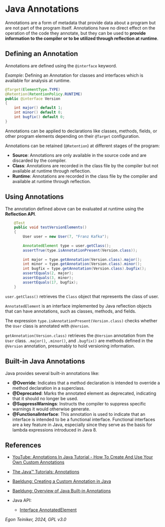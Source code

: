 # Java Annotations

Annotations are a form of metadata that provide data about a program 
but are not part of the program itself. Annotations have no direct 
effect on the operation of the code they annotate, but they can be 
used to **provide information to the compiler or to be utilized through
reflection at runtime**.

## Defining an Annotation

Annotations are defined using the `@interface` keyword. 

_Example_: Defining an Annotation for classes and interfaces which is 
    available for analysis at runtime.
```Java
@Target(ElementType.TYPE)
@Retention(RetentionPolicy.RUNTIME)
public @interface Version
{
	int major() default 1;
	int minor() default 0;
	int bugfix() default 0;
}
```

Annotations can be applied to declarations like classes, methods, fields, or other program elements depending on their `@Target` configuration.

Annotations can be retained (`@Retention`) at different stages of the program:
* **Source**: Annotations are only available in the source code and 
    are discarded by the compiler.
* **Class**: Annotations are recorded in the class file by the compiler but 
    not available at runtime through reflection.
* **Runtime**: Annotations are recorded in the class file by the compiler 
    and available at runtime through reflection.

## Using Annotations

The annotation defined above can be evaluated at runtime using the 
**Reflection API**.

```Java
	@Test
	public void testVersionElements()
	{
		User user = new User(7, "Franz Kafka");
		
		AnnotatedElement type = user.getClass();
		assertTrue(type.isAnnotationPresent(Version.class));
		
		int major = type.getAnnotation(Version.class).major();
		int minor = type.getAnnotation(Version.class).minor();
		int bugfix = type.getAnnotation(Version.class).bugfix();
		assertEquals(2, major);
		assertEquals(3, minor);
		assertEquals(17, bugfix);	
	}
```

`user.getClass()` retrieves the `Class` object that represents the 
class of user.

`AnnotatedElement` is an interface implemented by Java reflection 
objects that can have annotations, such as classes, methods, and fields.

The expression `type.isAnnotationPresent(Version.class)` checks whether 
the `User` class is annotated with `@Version`.

`getAnnotation(Version.class)` retrieves the `@Version` annotation 
from the `User` class.
`.major()`, `.minor()`, and `.bugfix()` are methods defined in the 
`@Version` annotation, presumably to hold versioning information.


## Built-in Java Annotations

Java provides several built-in annotations like:

* **@Override**: Indicates that a method declaration is intended to 
    override a method declaration in a superclass.
* **@Deprecated**: Marks the annotated element as deprecated, 
    indicating that it should no longer be used.
* **@SuppressWarnings**: Instructs the compiler to suppress specific 
    warnings it would otherwise generate.
* **@FunctionalInterface**: This annotation is used to indicate that 
    an interface is intended to be a functional interface. Functional 
    interfaces are a key feature in Java, especially since they serve as the basis for lambda expressions introduced in Java 8.


## References

* [YouTube: Annotations In Java Tutorial - How To Create And Use Your Own Custom Annotations](https://youtu.be/DkZr7_c9ry8?si=mQnIKhgZXw0mZGSU)

* [The Java™ Tutorials: Annotations](https://docs.oracle.com/javase/tutorial/java/annotations/)

* [Baeldung: Creating a Custom Annotation in Java](https://www.baeldung.com/java-custom-annotation)
* [Baeldung: Overview of Java Built-in Annotations](https://www.baeldung.com/java-default-annotations)

* Java API:
    * [Interface AnnotatedElement](https://docs.oracle.com/en/java/javase/21/docs/api/java.base/java/lang/reflect/AnnotatedElement.html)


*Egon Teiniker, 2024, GPL v3.0*
